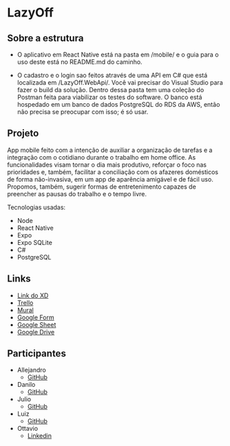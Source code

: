 # LazyOff

## Sobre a estrutura

- O aplicativo em React Native está na pasta em /mobile/ e o guia para o uso deste está no README.md do caminho.

- O cadastro e o login sao feitos através de uma API em C# que está localizada em /LazyOff.WebApi/. Você vai precisar do Visual Studio para fazer o build da solução.
Dentro dessa pasta tem uma coleção do Postman feita para viabilizar os testes do software. O banco está hospedado em um banco de dados PostgreSQL do RDS da AWS, então não precisa se preocupar com isso; é só usar.

## Projeto 
App mobile feito com a intenção de auxiliar a organização de tarefas e a integração com o cotidiano durante o trabalho em home office. As funcionalidades visam tornar o dia mais produtivo, reforçar o foco nas prioridades e, também, facilitar a conciliação com os afazeres domésticos de forma não-invasiva, em um app de aparência amigável e de fácil uso. Propomos, também, sugerir formas de entretenimento capazes de preencher as pausas do trabalho e o tempo livre.

Tecnologias usadas: 
- Node
- React Native 
- Expo
- Expo SQLite
- C#
- PostgreSQL

## Links
- [Link do XD](https://xd.adobe.com/view/0beeabbb-e22d-4582-8f58-93d84ca50b36-5ebd/)
- [Trello](https://trello.com/b/dPVFZyUT/fcamara-squad-3)
- [Mural](https://app.mural.co/invitation/mural/squad35212/1590104264193?sender=otavioguimaraesso3207&key=5f208d0e-0202-4329-8a49-4c4f6eef5e03)
- [Google Form](https://docs.google.com/forms/d/e/1FAIpQLSePo28TocgJwv9oh-C0wnde9jcytXPOuLxQ66Z0GhebAJ6l-Q/viewform?usp=sf_link)
- [Google Sheet](https://docs.google.com/spreadsheets/d/1tFXuaBqobhFt3KEzu1ssp8sneprL0E2gK9DBBpxmcLc/edit?usp=sharing)
- [Google Drive](https://drive.google.com/drive/folders/1-bu_hh20WWHoALKQCwFK91t3L6cXxApW?usp=sharing)

## Participantes
- Allejandro
  - [GitHub](https://github.com/Allejandropg)
- Danilo
  - [GitHub](https://github.com/daniloj-root)
- Julio
  - [GitHub](https://github.com/j-bittenbinder)
- Luiz
  - [GitHub](https://github.com/luizera-36)
- Ottavio
  - [Linkedin](https://www.linkedin.com/in/osg/)

